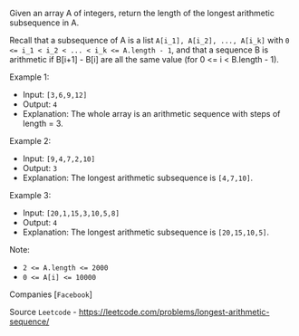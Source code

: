 Given an array A of integers, return the length of the longest arithmetic subsequence in A.

Recall that a subsequence of A is a list `A[i_1], A[i_2], ..., A[i_k]` with `0 <= i_1 < i_2 < ... < i_k <= A.length - 1`, and that a sequence B is arithmetic if B[i+1] - B[i] are all the same value (for 0 <= i < B.length - 1).

Example 1:

- Input: `[3,6,9,12]`
- Output: `4`
- Explanation: The whole array is an arithmetic sequence with steps of length = 3.

Example 2:

- Input: `[9,4,7,2,10]`
- Output: `3`
- Explanation: The longest arithmetic subsequence is `[4,7,10]`.

Example 3:

- Input: `[20,1,15,3,10,5,8]`
- Output: `4`
- Explanation: The longest arithmetic subsequence is `[20,15,10,5]`.
 

Note:

- `2 <= A.length <= 2000`
- `0 <= A[i] <= 10000`

Companies [`Facebook`]

Source `Leetcode` - https://leetcode.com/problems/longest-arithmetic-sequence/